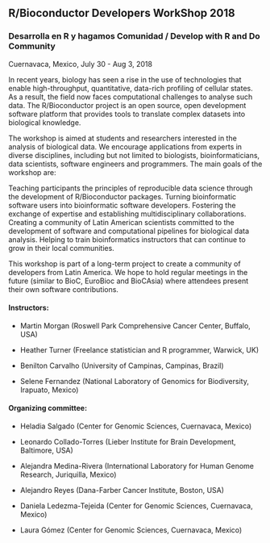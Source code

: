 ## R/Bioconductor Developers WorkShop 2018
### Desarrolla en R y hagamos Comunidad / Develop with R and Do Community

Cuernavaca, Mexico, July 30 - Aug 3, 2018

In recent years, biology has seen a rise in the use of technologies that enable high-throughput, quantitative, data-rich profiling of cellular states. As a result, the field now faces  computational challenges to analyse such data. The R/Bioconductor project is an open source, open development software platform that provides tools to translate complex datasets into biological knowledge.

The workshop is aimed at students and researchers interested in the analysis of biological data. We encourage applications from experts in diverse disciplines, including but not limited to biologists, bioinformaticians, data scientists, software engineers and programmers. The main goals of the workshop are:

Teaching participants the principles of reproducible data science through the development of R/Bioconductor packages. 
Turning bioinformatic software users into bioinformatic software developers.
Fostering the exchange of expertise and establishing multidisciplinary collaborations.
Creating a community of Latin American scientists committed to the development of software and computational pipelines for biological data analysis. 
Helping to train bioinformatics instructors that can continue to grow in their local communities.

This workshop is part of a long-term project to create a community of developers from Latin America. We hope to hold regular meetings in the future (similar to BioC, EuroBioc and BioCAsia) where attendees present their own software contributions.  


#### Instructors:

- Martin Morgan (Roswell Park Comprehensive Cancer Center, Buffalo, USA)
  
- Heather Turner (Freelance statistician and R programmer, Warwick, UK)
  
- Benilton Carvalho (University of Campinas, Campinas, Brazil)
  
- Selene Fernandez (National Laboratory of Genomics for Biodiversity, Irapuato, Mexico)


#### Organizing committee:

- Heladia Salgado (Center for Genomic Sciences, Cuernavaca, Mexico)
  
- Leonardo Collado-Torres (Lieber Institute for Brain Development, Baltimore, USA)
  
- Alejandra Medina-Rivera (International Laboratory for Human Genome Research, Juriquilla, Mexico)
  
- Alejandro Reyes (Dana-Farber Cancer Institute, Boston, USA)
  
- Daniela Ledezma-Tejeida (Center for Genomic Sciences, Cuernavaca, Mexico)
  
- Laura Gómez (Center for Genomic Sciences, Cuernavaca, Mexico)







